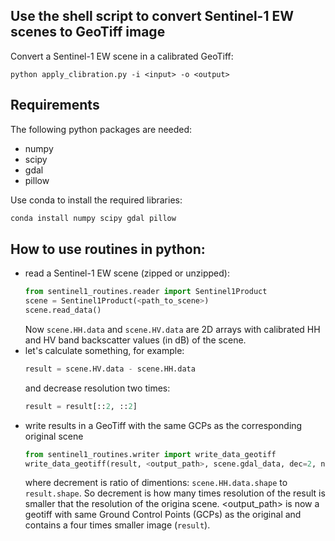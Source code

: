 ## Use the shell script to convert Sentinel-1 EW scenes to GeoTiff image
Convert a Sentinel-1 EW scene in a calibrated GeoTiff:
```console
python apply_clibration.py -i <input> -o <output>
```

## Requirements
The following python packages are needed:
* numpy
* scipy
* gdal
* pillow

Use conda to install the required libraries:
```sh
conda install numpy scipy gdal pillow
```


## How to use routines in python:
  * read a Sentinel-1 EW scene (zipped or unzipped):
    ```python
    from sentinel1_routines.reader import Sentinel1Product
    scene = Sentinel1Product(<path_to_scene>)
    scene.read_data()
    ```
    Now ```scene.HH.data``` and ```scene.HV.data``` are 2D arrays with calibrated HH and HV band backscatter values (in dB) of the scene.
  * let's calculate something, for example:
    ```python
    result = scene.HV.data - scene.HH.data
    ```
    and decrease resolution two times:
    ```python
    result = result[::2, ::2]
    ```
  * write results in a GeoTiff with the same GCPs as the corresponding original scene
    ```python
    from sentinel1_routines.writer import write_data_geotiff
    write_data_geotiff(result, <output_path>, scene.gdal_data, dec=2, nodata_val=<nodata value>)
    ```
    where decrement is ratio of dimentions: ```scene.HH.data.shape``` to ```result.shape```. So decrement is how many times resolution of the result is smaller that the resolution of the origina scene.
    <output_path> is now a geotiff with same Ground Control Points (GCPs) as the original and contains a four times smaller image (```result```).